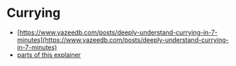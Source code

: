 # Currying

* [https://www.yazeedb.com/posts/deeply-understand-currying-in-7-minutes](https://www.yazeedb.com/posts/deeply-understand-currying-in-7-minutes)
* [parts of this explainer](https://medium.com/javascript-scene/the-rise-and-fall-and-rise-of-functional-programming-composable-software-c2d91b424c8c)
